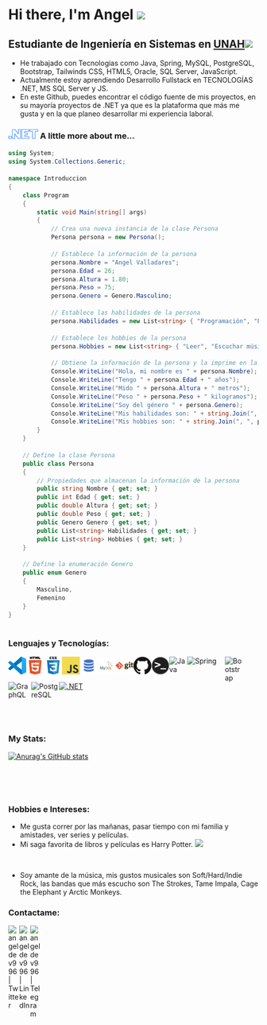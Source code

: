 # Hi there, I'm Angel <img src="https://i.imgur.com/bHA8KE7.gif" width="100">
## Estudiante de Ingeniería en Sistemas en <a href="https://www.unah.edu.hn/">UNAH</a><img src="https://media.giphy.com/media/fYSnHlufseco8Fh93Z/giphy.gif" width="30">
- He trabajado con Tecnologias como Java, Spring, MySQL, PostgreSQL, Bootstrap, Tailwinds CSS, HTML5, Oracle, SQL Server, JavaScript. 
- Actualmente estoy aprendiendo Desarrollo Fullstack en TECNOLOGÍAS .NET, MS SQL Server y JS.
- En este Github, puedes encontrar el código fuente de mis proyectos, en su mayoría proyectos de .NET ya que es la plataforma que más me gusta y en la que planeo desarrollar mi experiencia laboral. 


### <img src="https://github.com/angeldev96/Portfolio-dotnet/blob/master/Portfolio-dotnet/wwwroot/images/dotnet-imagen-2.png" width="60"> A little more about me...  

```c#                     
using System;
using System.Collections.Generic;

namespace Introduccion
{
    class Program
    {
        static void Main(string[] args)
        {
            // Crea una nueva instancia de la clase Persona
            Persona persona = new Persona();

            // Establece la información de la persona
            persona.Nombre = "Angel Valladares";
            persona.Edad = 26;
            persona.Altura = 1.80;
            persona.Peso = 75;
            persona.Genero = Genero.Masculino;

            // Establece las habilidades de la persona
            persona.Habilidades = new List<string> { "Programación", "Front-End", "Back-End" };

            // Establece los hobbies de la persona
            persona.Hobbies = new List<string> { "Leer", "Escuchar música", "Ver películas" };

            // Obtiene la información de la persona y la imprime en la consola
            Console.WriteLine("Hola, mi nombre es " + persona.Nombre);
            Console.WriteLine("Tengo " + persona.Edad + " años");
            Console.WriteLine("Mido " + persona.Altura + " metros");
            Console.WriteLine("Peso " + persona.Peso + " kilogramos");
            Console.WriteLine("Soy del género " + persona.Genero);
            Console.WriteLine("Mis habilidades son: " + string.Join(", ", persona.Habilidades));
            Console.WriteLine("Mis hobbies son: " + string.Join(", ", persona.Hobbies));
        }
    }

    // Define la clase Persona
    public class Persona
    {
        // Propiedades que almacenan la información de la persona
        public string Nombre { get; set; }
        public int Edad { get; set; }
        public double Altura { get; set; }
        public double Peso { get; set; }
        public Genero Genero { get; set; }
        public List<string> Habilidades { get; set; }
        public List<string> Hobbies { get; set; }
    }

    // Define la enumeración Genero
    public enum Genero
    {
        Masculino,
        Femenino
    }
}



```

### Lenguajes y Tecnologías:



[<img align="left" alt="Visual Studio Code" width="36px" src="https://raw.githubusercontent.com/github/explore/80688e429a7d4ef2fca1e82350fe8e3517d3494d/topics/visual-studio-code/visual-studio-code.png" />][vscode]

[<img align="left" alt="HTML5" width="36px" 
src="https://raw.githubusercontent.com/github/explore/80688e429a7d4ef2fca1e82350fe8e3517d3494d/topics/html/html.png" />][HTML5]

[<img align="left" alt="CSS3" width="36px" 
src="https://raw.githubusercontent.com/github/explore/80688e429a7d4ef2fca1e82350fe8e3517d3494d/topics/css/css.png" />][CSS3]

[<img align="left" alt="JavaScript" width="36px" 
src="https://raw.githubusercontent.com/github/explore/80688e429a7d4ef2fca1e82350fe8e3517d3494d/topics/javascript/javascript.png" />][JavaScript]


[<img align="left" alt="SQL" width="36px" 
src="https://raw.githubusercontent.com/github/explore/80688e429a7d4ef2fca1e82350fe8e3517d3494d/topics/sql/sql.png" />][SQL]

[<img align="left" alt="MySQL" width="36px" 
src="https://raw.githubusercontent.com/github/explore/80688e429a7d4ef2fca1e82350fe8e3517d3494d/topics/mysql/mysql.png" />][MySQL]

[<img align="left" alt="Git" width="36px" 
src="https://raw.githubusercontent.com/github/explore/80688e429a7d4ef2fca1e82350fe8e3517d3494d/topics/git/git.png" />][Git]

[<img align="left" alt="GitHub" width="36px" 
src="https://raw.githubusercontent.com/github/explore/78df643247d429f6cc873026c0622819ad797942/topics/github/github.png" />][GitHub]

[<img align="left" alt="Terminal" width="36px" 
src="https://raw.githubusercontent.com/github/explore/80688e429a7d4ef2fca1e82350fe8e3517d3494d/topics/terminal/terminal.png" />][Terminal]

[<img align="left" alt="Java" width="36px" 
src="https://cdn.iconscout.com/icon/free/png-256/java-60-1174953.png" />][Java]

[<img align="left" alt="Spring" width="76px" 
src="https://res.infoq.com/news/2021/12/spring-boot-2-6/en/headerimage/generatedHeaderImage-1639689510090.jpg" />][Spring]

[<img align="left" alt="Bootstrap" width="36px" 
src="https://v5.getbootstrap.com/docs/5.0/assets/brand/bootstrap-logo-shadow.png" />][Bootstrap]

[<img align="left" alt="GraphQL" width="46px" 
src="https://upload.wikimedia.org/wikipedia/commons/1/17/GraphQL_Logo.svg" />][GraphQL]

[<img align="left" alt="PostgreSQL" width="56px" 
src="https://cdn.icon-icons.com/icons2/2415/PNG/512/postgresql_plain_wordmark_logo_icon_146390.png" />][PostgreSQL]

[<img align=".left" alt=".NET" width="56px" 
src="https://uxwing.com/wp-content/themes/uxwing/download/brands-and-social-media/microsoft-dot-net-icon.png" />][.NET]

<br />
<br />
<br />

### My Stats:
[![Anurag's GitHub stats](https://github-readme-stats.vercel.app/api?username=angeldev96)](https://github.com/anuraghazra/github-readme-stats)



<br />
<br />
<br />

### Hobbies e Intereses:


- Me gusta correr por las mañanas, pasar tiempo con mi familia y amistades, ver series y películas.
- Mi saga favorita de libros y películas es Harry Potter. <img src="https://cdn.dribbble.com/users/2851002/screenshots/6870633/harry_potter.gif" width="70">

<br/>

- Soy amante de la música, mis gustos musicales son Soft/Hard/Indie Rock, las bandas que más escucho son The Strokes, Tame Impala, Cage the Elephant y Arctic Monkeys.



### Contactame:

[<img align="left" alt="angeldev996 | Twitter" width="22px" src="https://cdn.jsdelivr.net/npm/simple-icons@v3/icons/twitter.svg" />][twitter]
[<img align="left" alt="angeldev996 | LinkedIn" width="22px" src="https://cdn.jsdelivr.net/npm/simple-icons@v3/icons/linkedin.svg" />][linkedin]
[<img align="left" alt="angeldev996 | Telegram" width="22px" src="https://cdn.jsdelivr.net/npm/simple-icons@v3/icons/discord.svg" />][discord]


<br/>


[twitter]: https://twitter.com/angeldev96
[instagram]: https://www.instagram.com/angel.va96/?hl=es-la
[linkedin]: https://www.linkedin.com/in/angel-ariel-valladares-422490159/
[discord]: https://discord.com/users/622490569704472598


[vscode]: https://code.visualstudio.com/
[HTML5]: https://developer.mozilla.org/es/docs/Glossary/HTML5
[CSS3]: https://developer.mozilla.org/es/docs/Web/CSS
[JavaScript]: https://www.javascript.com/
[SQL]: https://www.w3schools.com/sql/
[MySQL]: https://www.mysql.com/
[Git]: https://git-scm.com/
[GitHub]: https://github.com/
[Terminal]: https://www.gnu.org/software/bash/
[Java]: https://www.java.com/
[Spring]: https://spring.io/
[Bootstrap]: https://getbootstrap.com/
[GraphQL]: https://graphql.org/
[PostgreSQL]: https://www.postgresql.org/
[.NET]: https://dotnet.microsoft.com/en-us//







